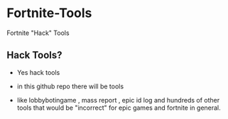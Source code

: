 # Fortnite-Tools
Fortnite "Hack" Tools

## Hack Tools?

- Yes hack tools 

- in this github repo there will be tools


 - like lobbybotingame , mass report , epic id log and hundreds of other tools that would be "incorrect" for epic games and fortnite in general.
